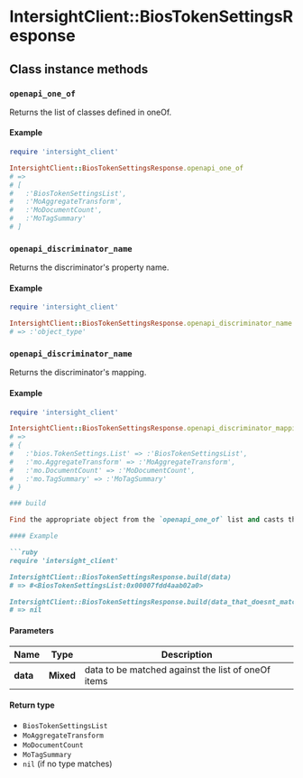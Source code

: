 # IntersightClient::BiosTokenSettingsResponse

## Class instance methods

### `openapi_one_of`

Returns the list of classes defined in oneOf.

#### Example

```ruby
require 'intersight_client'

IntersightClient::BiosTokenSettingsResponse.openapi_one_of
# =>
# [
#   :'BiosTokenSettingsList',
#   :'MoAggregateTransform',
#   :'MoDocumentCount',
#   :'MoTagSummary'
# ]
```

### `openapi_discriminator_name`

Returns the discriminator's property name.

#### Example

```ruby
require 'intersight_client'

IntersightClient::BiosTokenSettingsResponse.openapi_discriminator_name
# => :'object_type'
```

### `openapi_discriminator_name`

Returns the discriminator's mapping.

#### Example

```ruby
require 'intersight_client'

IntersightClient::BiosTokenSettingsResponse.openapi_discriminator_mapping
# =>
# {
#   :'bios.TokenSettings.List' => :'BiosTokenSettingsList',
#   :'mo.AggregateTransform' => :'MoAggregateTransform',
#   :'mo.DocumentCount' => :'MoDocumentCount',
#   :'mo.TagSummary' => :'MoTagSummary'
# }

### build

Find the appropriate object from the `openapi_one_of` list and casts the data into it.

#### Example

```ruby
require 'intersight_client'

IntersightClient::BiosTokenSettingsResponse.build(data)
# => #<BiosTokenSettingsList:0x00007fdd4aab02a0>

IntersightClient::BiosTokenSettingsResponse.build(data_that_doesnt_match)
# => nil
```

#### Parameters

| Name | Type | Description |
| ---- | ---- | ----------- |
| **data** | **Mixed** | data to be matched against the list of oneOf items |

#### Return type

- `BiosTokenSettingsList`
- `MoAggregateTransform`
- `MoDocumentCount`
- `MoTagSummary`
- `nil` (if no type matches)


